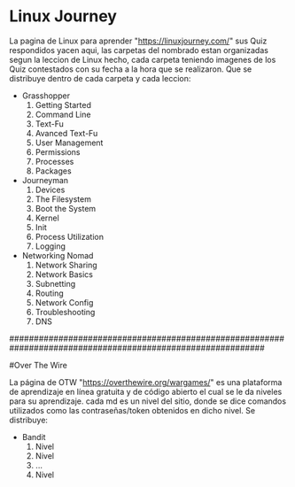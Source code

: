# Linux Journey

La pagina de Linux para aprender "https://linuxjourney.com/" sus Quiz respondidos yacen aqui, las carpetas del nombrado estan organizadas
segun la leccion de Linux hecho, cada carpeta teniendo imagenes de los Quiz contestados con su fecha a la hora que se realizaron.
Que se distribuye dentro de cada carpeta y cada leccion:
- Grasshopper
  1. Getting Started
  2. Command Line
  3. Text-Fu
  4. Avanced Text-Fu
  5. User Management
  6. Permissions
  7. Processes
  8. Packages
- Journeyman
  1. Devices
  2. The Filesystem
  3. Boot the System
  4. Kernel
  5. Init
  6. Process Utilization
  7. Logging
- Networking Nomad
  1. Network Sharing
  2. Network Basics
  3. Subnetting
  4. Routing
  5. Network Config
  6. Troubleshooting
  7. DNS
 
############################################################################################################

#Over The Wire

La página de OTW "https://overthewire.org/wargames/" es una plataforma de aprendizaje en línea gratuita y de código abierto el cual se le da niveles
para su aprendizaje. cada md es un nivel del sitio, donde se dice comandos utilizados como las contraseñas/token obtenidos en dicho nivel.
Se distribuye:
- Bandit
  1. Nivel
  2. Nivel
  3. ...
  24. Nivel

